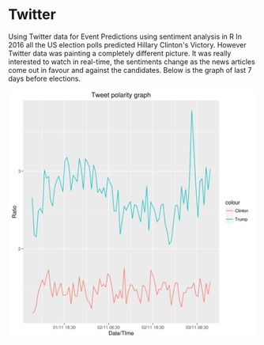 # Twitter
Using Twitter data for Event Predictions using sentiment analysis in R
In 2016 all the US election polls predicted Hillary Clinton's Victory. 
However Twitter data was painting a completely different picture. It was really 
interested to watch in real-time, the sentiments change as the news articles come out
in favour and against the candidates. Below is the graph of last 7 days before elections.

![alt text](https://github.com/neeraj-j/Twitter/blob/master/output/elections.png)
